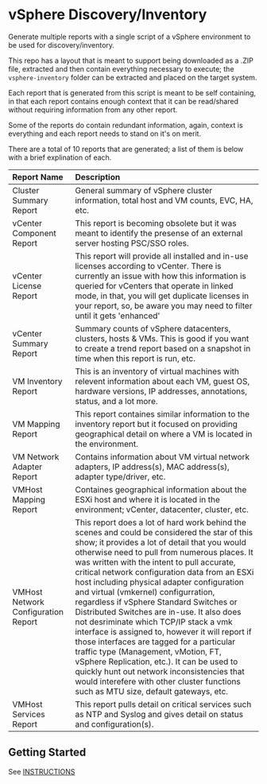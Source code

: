 # vSphere Discovery/Inventory

Generate multiple reports with a single script of a vSphere environment to be used for discovery/inventory.

This repo has a layout that is meant to support being downloaded as a .ZIP file, extracted and then contain everything necessary to execute; the `vsphere-inventory` folder can be extracted and placed on the target system.

Each report that is generated from this script is meant to be self containing, in that each report contains enough context that it can be read/shared without requiring information from any other report.

Some of the reports do contain redundant information, again, context is everything and each report needs to stand on it's on merit.

There are a total of 10 reports that are generated; a list of them is below with a brief explination of each.

| Report Name | Description |
|:------------|:------------|
| Cluster Summary Report | General summary of vSphere cluster information, total host and VM counts, EVC, HA, etc.
| vCenter Component Report | This report is becoming obsolete but it was meant to identify the presense of an external server hosting PSC/SSO roles.
| vCenter License Report | This report will provide all installed and in-use licenses according to vCenter. There is currently an issue with how this information is queried for vCenters that operate in linked mode, in that, you will get duplicate licenses in your report, so, be aware you may need to filter until it gets 'enhanced'
| vCenter Summary Report | Summary counts of vSphere datacenters, clusters, hosts & VMs. This is good if you want to create a trend report based on a snapshot in time when this report is run, etc.
| VM Inventory Report | This is an inventory of virtual machines with relevent information about each VM, guest OS, hardware versions, IP addresses, annotations, status, and a lot more.
| VM Mapping Report | This report containes similar information to the inventory report but it focused on providing geographical detail on where a VM is located in the environment.
| VM Network Adapter Report | Contains information about VM virtual network adapters, IP address(s), MAC address(s), adapter type/driver, etc.
| VMHost Mapping Report | Containes geographical information about the ESXi host and where it is located in the environment; vCenter, datacenter, cluster, etc.
| VMHost Network Configuration Report | This report does a lot of hard work behind the scenes and could be considered the star of this show; it provides a lot of detail that you would otherwise need to pull from numerous places. It was written with the intent to pull accurate, critical network configuration data from an ESXi host including physical adapter configuration and virtual (vmkernel) configurration, regardless if vSphere Standard Switches or Distributed Switches are in-use. It also does not desriminate which TCP/IP stack a vmk interface is assigned to, however it will report if those interfaces are tagged for a particular traffic type (Management, vMotion, FT, vSphere Replication, etc.). It can be used to quickly hunt out network inconsistencies that would interefere with other cluster functions such as MTU size, default gateways, etc.
| VMHost Services Report | This report pulls detail on critical services such as NTP and Syslog and gives detail on status and configuration(s).

## Getting Started

See [INSTRUCTIONS](vSphere-Inventory\INSTRUCTIONS.md)
